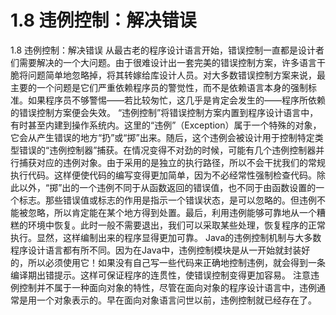 # 1.8 违例控制：解决错误


1.8 违例控制：解决错误
从最古老的程序设计语言开始，错误控制一直都是设计者们需要解决的一个大问题。由于很难设计出一套完美的错误控制方案，许多语言干脆将问题简单地忽略掉，将其转嫁给库设计人员。对大多数错误控制方案来说，最主要的一个问题是它们严重依赖程序员的警觉性，而不是依赖语言本身的强制标准。如果程序员不够警惕——若比较匆忙，这几乎是肯定会发生的——程序所依赖的错误控制方案便会失效。
“违例控制”将错误控制方案内置到程序设计语言中，有时甚至内建到操作系统内。这里的“违例”（Exception）属于一个特殊的对象，它会从产生错误的地方“扔”或“掷”出来。随后，这个违例会被设计用于控制特定类型错误的“违例控制器”捕获。在情况变得不对劲的时候，可能有几个违例控制器并行捕获对应的违例对象。由于采用的是独立的执行路径，所以不会干扰我们的常规执行代码。这样便使代码的编写变得更加简单，因为不必经常性强制检查代码。除此以外，“掷”出的一个违例不同于从函数返回的错误值，也不同于由函数设置的一个标志。那些错误值或标志的作用是指示一个错误状态，是可以忽略的。但违例不能被忽略，所以肯定能在某个地方得到处置。最后，利用违例能够可靠地从一个糟糕的环境中恢复。此时一般不需要退出，我们可以采取某些处理，恢复程序的正常执行。显然，这样编制出来的程序显得更加可靠。
Java的违例控制机制与大多数程序设计语言都有所不同。因为在Java中，违例控制模块是从一开始就封装好的，所以必须使用它！如果没有自己写一些代码来正确地控制违例，就会得到一条编译期出错提示。这样可保证程序的连贯性，使错误控制变得更加容易。
注意违例控制并不属于一种面向对象的特性，尽管在面向对象的程序设计语言中，违例通常是用一个对象表示的。早在面向对象语言问世以前，违例控制就已经存在了。
